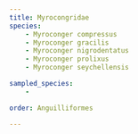 ```yaml
---
title: Myrocongridae
species:
    - Myroconger compressus
    - Myroconger gracilis
    - Myroconger nigrodentatus
    - Myroconger prolixus
    - Myroconger seychellensis

sampled_species:
    - 

order: Anguilliformes

---
```

